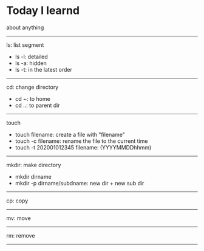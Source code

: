 # Today I learnd

about anything

___

ls: list segment
* ls -l: detailed
* ls -a: hidden
* ls -t: in the latest order
---
cd: change directory
* cd ~: to home
* cd ..: to parent dir
---
touch
* touch filename: create a file with "filename"
* touch -c filename: rename the file to the current time
* touch -t 202001012345 filename: (YYYYMMDDhhmm)
---
mkdir: make directory
* mkdir dirname
* mkdir -p dirname/subdname: new dir + new sub dir
---
cp: copy

---
mv: move

---
rm: remove

---
